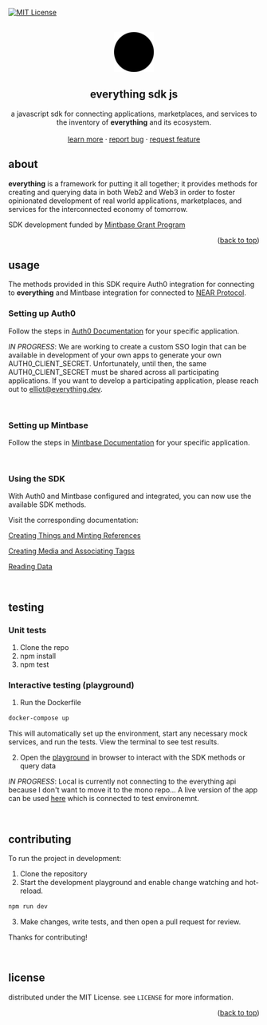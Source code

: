 <div id="top"></div>

<!-- PROJECT SHIELDS -->

[![MIT License][license-shield]][license-url]

<!-- PROJECT LOGO -->
<br />
<div align="center">
  <a href="https://github.com/near-everything/everything-sdk-js">
    <img src="./everything.png" alt="Logo" width="80" height="80">
  </a>

<h2 align="center"><strong>everything</strong> sdk js</h3>

  <p align="center">
    a javascript sdk for connecting applications, marketplaces, and services to the inventory of <strong>everything</strong> and its ecosystem.
    <br />
    <!-- <a href="https://documentation.everything.dev"><strong>Explore the docs »</strong></a> -->
    <!-- <br /> -->
    <br />
    <a href="https://everything.dev">learn more</a>
    ·
    <a href="https://github.com/near-everything/everything-sdk-js/issues">report bug</a>
    ·
    <a href="https://github.com/near-everything/everything-sdk-js/issues">request feature</a>
  </p>
</div>

<!-- ABOUT THE PROJECT -->

## about

**everything** is a framework for putting it all together; it provides methods for creating and querying data in both Web2 and Web3 in order to foster opinionated development of real world applications, marketplaces, and services for the interconnected economy of tomorrow.

SDK development funded by [Mintbase Grant Program](https://github.com/near-everything/mintbase-grants-program)

<p align="right">(<a href="#top">back to top</a>)</p>

<!-- USAGE -->

## usage

The methods provided in this SDK require Auth0 integration for connecting to **everything** and Mintbase integration for connected to [NEAR Protocol](https://near.org).

### Setting up Auth0

Follow the steps in [Auth0 Documentation](https://auth0.com/docs/get-started) for your specific application.

_IN PROGRESS_: We are working to create a custom SSO login that can be available in development of your own apps to generate your own AUTH0_CLIENT_SECRET. Unfortunately, until then, the same AUTH0_CLIENT_SECRET must be shared across all participating applications. If you want to develop a participating application, please reach out to elliot@everything.dev.

</br>

### Setting up Mintbase

Follow the steps in [Mintbase Documentation](https://docs.mintbase.io/dev/getting-started) for your specific application.

</br>

### Using the SDK

With Auth0 and Mintbase configured and integrated, you can now use the available SDK methods.

Visit the corresponding documentation:

[Creating Things and Minting References](./packages/sdk/src/thing/)

[Creating Media and Associating Tagss](./packages/sdk/src/media/)

[Reading Data](./packages/data/src)

</br>
<!-- TESTING -->

## testing

### Unit tests

1. Clone the repo
2. npm install
3. npm test

### Interactive testing (playground)

1. Run the Dockerfile

``` bash
docker-compose up
```

This will automatically set up the environment, start any necessary mock services, and run the tests. View the terminal to see test results.

2. Open the [playground](http://localhost:8000) in browser to interact with the SDK methods or query data

_IN PROGRESS_: Local is currently not connecting to the everything api because I don't want to move it to the mono repo...
A live version of the app can be used [here](https://playground.everything.dev) which is connected to test environemnt.

</br>


<!-- CONTRIBUTING -->

## contributing

To run the project in development:

1. Clone the repository
2. Start the development playground and enable change watching and hot-reload.

``` bash
npm run dev
```

3. Make changes, write tests, and then open a pull request for review.

Thanks for contributing!

</br>

<!-- LICENSE -->

## license

distributed under the MIT License. see `LICENSE` for more information.

<p align="right">(<a href="#top">back to top</a>)</p>

<!-- MARKDOWN LINKS & IMAGES -->
<!-- https://www.markdownguide.org/basic-syntax/#reference-style-links -->

[license-shield]: https://img.shields.io/github/license/near-everything/everything-sdk-js.svg?style=for-the-badge
[license-url]: https://github.com/near-everything/everything-sdk-js/blob/main/LICENSE